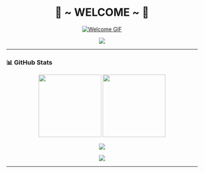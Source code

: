 <h1 align="center"> 💖 ~ WELCOME ~ 💖 </h1>

<p align="center">
  <a href="https://github.com/rycoxdesu">
    <img src="https://c.tenor.com/n8X8R46rIk0AAAAd/kanna.gif" alt="Welcome GIF"/>
  </a>
</p>

<p align="center">
  <a href="https://github.com/rycoxdesu">
    <img src="https://cardivo.vercel.app/api?name=Ryco&description=Hi,%20I'm%20Ryco,%20a%20beginner%20who%20loves%20coding!&image=https://avatars.githubusercontent.com/u/195569751?v=4&backgroundColor=%23ecf0f1&github=rycoxdesu&pattern=leaf&colorPattern=%23eaeaea" />
  </a>
</p>

---

### 📊 GitHub Stats  
<p align="center">
  <img src="https://github-readme-stats.vercel.app/api?username=rycoxdesu&theme=tokyonight&show_icons=true" height="165"/>
  <img src="https://github-readme-stats.vercel.app/api/top-langs/?username=rycoxdesu&layout=compact&theme=tokyonight" height="165"/>
</p>

<p align="center">
  <img src="https://github-readme-streak-stats.herokuapp.com/?user=rycoxdesu&theme=tokyonight&hide_border=false&border=%239611C5FF" />
</p>

<p align="center">
  <img src="https://github-profile-trophy.vercel.app/?username=rycoxdesu&theme=radical&margin-w=20&no-bg=true&no-frame=false" />
</p>

---


